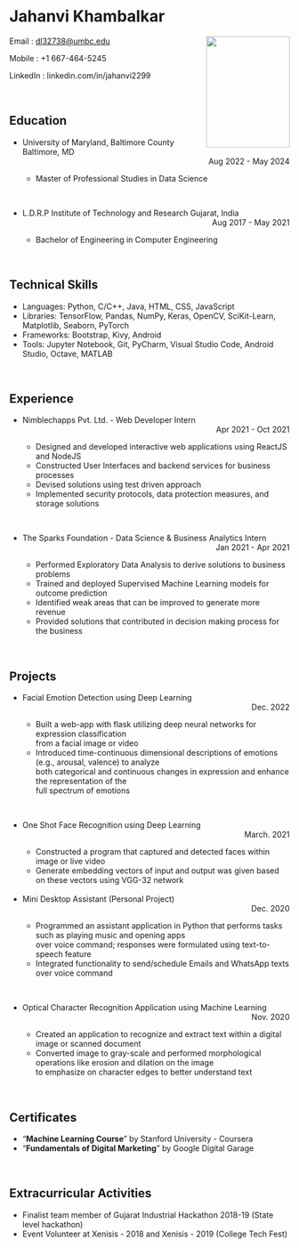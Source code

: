 <div>

# Jahanvi Khambalkar

<span><img align="right" width="150" height="200" src="https://github.com/Jahanvi-Khambalkar-99/UMBC-DATA606-FALL2023-MONDAY/assets/75730935/9dccad35-639c-454d-8c92-e0e5acc030fc"></span>
</div>

Email : dl32738@umbc.edu

Mobile : +1 667-464-5245

LinkedIn : linkedin.com/in/jahanvi2299

<br>

## Education
- <div><div>University of Maryland, Baltimore County Baltimore, MD</div><div align="right">Aug 2022 - May 2024</div>
  
  - Master of Professional Studies in Data Science
    
<br>

- <div><div>L.D.R.P Institute of Technology and Research Gujarat, India</div><div align="right">Aug 2017 - May 2021</div>
  
  - Bachelor of Engineering in Computer Engineering

<br>

## Technical Skills
- Languages: Python, C/C++, Java, HTML, CSS, JavaScript
- Libraries: TensorFlow, Pandas, NumPy, Keras, OpenCV, SciKit-Learn, Matplotlib, Seaborn, PyTorch
- Frameworks: Bootstrap, Kivy, Android
- Tools: Jupyter Notebook, Git, PyCharm, Visual Studio Code, Android Studio, Octave, MATLAB

<br>

## Experience
- <div><div>Nimblechapps Pvt. Ltd. - Web Developer Intern</div><div align="right">Apr 2021 - Oct 2021</div>
  
  - Designed and developed interactive web applications using ReactJS and NodeJS
  - Constructed User Interfaces and backend services for business processes
  - Devised solutions using test driven approach
  - Implemented security protocols, data protection measures, and storage solutions
    
<br>

- <div><div>The Sparks Foundation - Data Science & Business Analytics Intern</div><div align="right">Jan 2021 - Apr 2021</div>
  
  - Performed Exploratory Data Analysis to derive solutions to business problems
  - Trained and deployed Supervised Machine Learning models for outcome prediction
  - Identified weak areas that can be improved to generate more revenue
  - Provided solutions that contributed in decision making process for the business

<br>

## Projects
- <div><div>Facial Emotion Detection using Deep Learning</div><div align="right">Dec. 2022</div>
  
  - Built a web-app with flask utilizing deep neural networks for expression classification <br>from a facial image or video
  - Introduced time-continuous dimensional descriptions of emotions (e.g., arousal, valence) to analyze <br>both categorical
and continuous changes in expression and enhance the representation of the <br>full spectrum of emotions
    
<br>

- <div><div>One Shot Face Recognition using Deep Learning</div><div align="right">March. 2021</div>
  
  - Constructed a program that captured and detected faces within image or live video
  - Generate embedding vectors of input and output was given based on these vectors using VGG-32 network

  <br>

- <div><div>Mini Desktop Assistant (Personal Project)</div><div align="right">Dec. 2020</div>
  
  - Programmed an assistant application in Python that performs tasks such as playing music and opening apps <br>over
voice command; responses were formulated using text-to-speech feature
  - Integrated functionality to send/schedule Emails and WhatsApp texts over voice command
    
<br>

- <div><div>Optical Character Recognition Application using Machine Learning</div><div align="right">Nov. 2020</div>
  
  - Created an application to recognize and extract text within a digital image or scanned document
  - Converted image to gray-scale and performed morphological operations like erosion and dilation on the image <br>to
emphasize on character edges to better understand text

<br>

## Certificates
- “**Machine Learning Course**” by Stanford University - Coursera
- “**Fundamentals of Digital Marketing**” by Google Digital Garage

<br>
  
## Extracurricular Activities
- Finalist team member of Gujarat Industrial Hackathon 2018-19 (State level hackathon)
- Event Volunteer at Xenisis - 2018 and Xenisis - 2019 (College Tech Fest)
